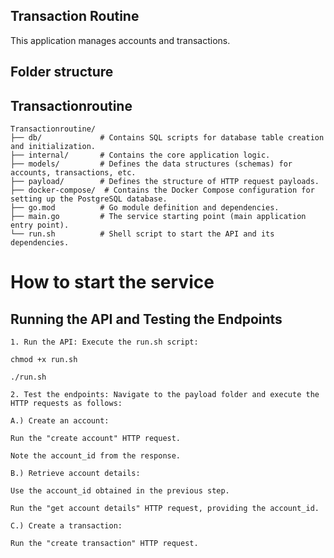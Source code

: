 ## Transaction Routine 
This application manages accounts and transactions.
## Folder structure 

## Transactionroutine 
```
Transactionroutine/
├── db/             # Contains SQL scripts for database table creation and initialization.
├── internal/       # Contains the core application logic.
├── models/         # Defines the data structures (schemas) for accounts, transactions, etc.
├── payload/        # Defines the structure of HTTP request payloads.
├── docker-compose/  # Contains the Docker Compose configuration for setting up the PostgreSQL database.
├── go.mod          # Go module definition and dependencies.
├── main.go         # The service starting point (main application entry point).
└── run.sh          # Shell script to start the API and its dependencies.

```


# How to start the service

## Running the API and Testing the Endpoints
```
1. Run the API: Execute the run.sh script:

chmod +x run.sh

./run.sh

2. Test the endpoints: Navigate to the payload folder and execute the HTTP requests as follows:

A.) Create an account:

Run the "create account" HTTP request.

Note the account_id from the response.

B.) Retrieve account details:

Use the account_id obtained in the previous step.

Run the "get account details" HTTP request, providing the account_id.

C.) Create a transaction:

Run the "create transaction" HTTP request.

```